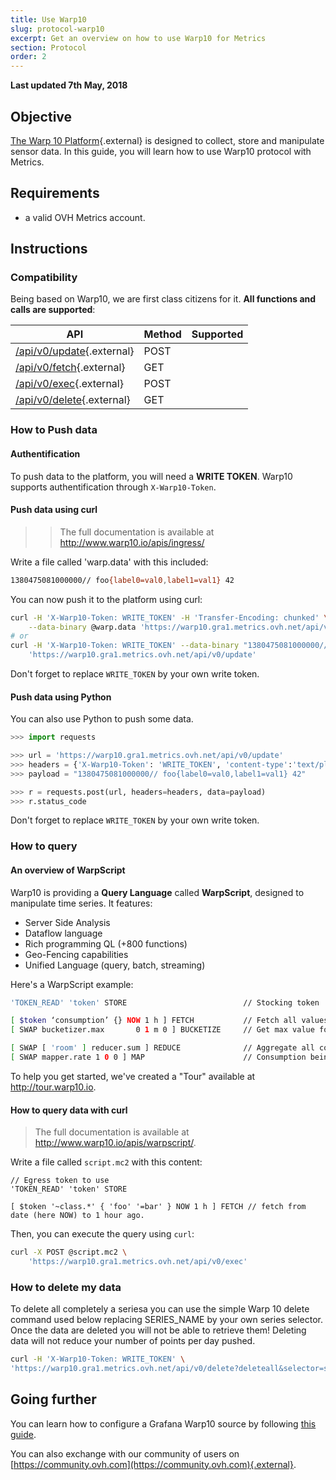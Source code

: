 ```yaml
---
title: Use Warp10
slug: protocol-warp10
excerpt: Get an overview on how to use Warp10 for Metrics
section: Protocol
order: 2
---
```

**Last updated 7th May, 2018**

## Objective

[The Warp 10 Platform](http://www.warp10.io/){.external} is designed to collect, store and manipulate sensor data. In this guide, you will learn how to use Warp10 protocol with Metrics.

## Requirements

- a valid OVH Metrics account.

## Instructions

### Compatibility

Being based on Warp10, we are first class citizens for it. **All functions and calls are supported**:

| API    | Method | Supported |
|--------|--------|-----------|
| [/api/v0/update](http://www.warp10.io/apis/ingress/){.external} | POST   |  <i class="fas fa-check"></i> |
| [/api/v0/fetch](http://www.warp10.io/apis/fetch/){.external} | GET   |  <i class="fas fa-check"></i> |
| [/api/v0/exec](http://www.warp10.io/apis/warpscript/){.external}  | POST   |  <i class="fas fa-check"></i> |
| [/api/v0/delete](http://www.warp10.io/apis/delete/){.external}  | GET   |  <i class="fas fa-check"></i> |


### How to Push data

#### Authentification
To push data to the platform, you will need a **WRITE TOKEN**. Warp10 supports authentification through `X-Warp10-Token`.

#### Push data using curl

> > The full documentation is available at http://www.warp10.io/apis/ingress/

Write a file called 'warp.data' with this included:

```sh
1380475081000000// foo{label0=val0,label1=val1} 42
```

You can now push it to the platform using curl:

```sh
curl -H 'X-Warp10-Token: WRITE_TOKEN' -H 'Transfer-Encoding: chunked' \
    --data-binary @warp.data 'https://warp10.gra1.metrics.ovh.net/api/v0/update'
# or
curl -H 'X-Warp10-Token: WRITE_TOKEN' --data-binary "1380475081000000// foo{label0=val0,label1=val1} 42" \
    'https://warp10.gra1.metrics.ovh.net/api/v0/update'
```

Don't forget to replace `WRITE_TOKEN` by your own write token.

#### Push data using Python

You can also use Python to push some data.

```Python
>>> import requests

>>> url = 'https://warp10.gra1.metrics.ovh.net/api/v0/update'
>>> headers = {'X-Warp10-Token': 'WRITE_TOKEN', 'content-type':'text/plain'}
>>> payload = "1380475081000000// foo{label0=val0,label1=val1} 42"

>>> r = requests.post(url, headers=headers, data=payload)
>>> r.status_code
```

Don't forget to replace `WRITE_TOKEN` by your own write token.

### How to query
#### An overview of WarpScript

Warp10 is providing a **Query Language** called **WarpScript**, designed to manipulate time series. It features:

- Server Side Analysis
- Dataflow language
- Rich programming QL (+800 functions)
- Geo-Fencing capabilities
- Unified Language (query, batch, streaming)

Here's a WarpScript example:

```sh
'TOKEN_READ' 'token' STORE                          // Stocking token

[ $token ‘consumption’ {} NOW 1 h ] FETCH           // Fetch all values from now to 1 hour ago
[ SWAP bucketizer.max       0 1 m 0 ] BUCKETIZE     // Get max value for each minute

[ SWAP [ 'room' ] reducer.sum ] REDUCE              // Aggregate all consumptions by room
[ SWAP mapper.rate 1 0 0 ] MAP                      // Consumption being a counter, compute the rate 
```

To help you get started, we've created a "Tour" available at http://tour.warp10.io.

#### How to query data with curl

> The full documentation is available at http://www.warp10.io/apis/warpscript/.

Write a file called `script.mc2` with this content:

```warpscript
// Egress token to use
'TOKEN_READ' 'token' STORE

[ $token '~class.*' { 'foo' '=bar' } NOW 1 h ] FETCH // fetch from date (here NOW) to 1 hour ago.
```

Then, you can execute the query using `curl`:

```sh
curl -X POST @script.mc2 \
    'https://warp10.gra1.metrics.ovh.net/api/v0/exec'
```

### How to delete my data

To delete all completely a seriesa you can use the simple Warp 10 delete command  used below replacing SERIES_NAME by your own series selector. Once the data are deleted you will not be able to retrieve them! Deleting data will not reduce your number of points per day pushed. 

```sh
curl -H 'X-Warp10-Token: WRITE_TOKEN' \
'https://warp10.gra1.metrics.ovh.net/api/v0/delete?deleteall&selector=sys.cpu.nice\{\}'
```

## Going further

You can learn how to configure a Grafana Warp10 source by following [this guide](../start-grafana).

You can also exchange with our community of users on [https://community.ovh.com](https://community.ovh.com){.external}.